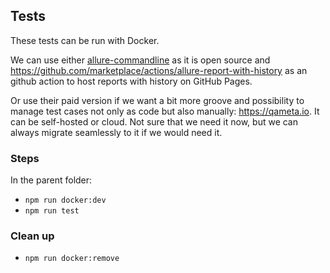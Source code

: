 ## Tests

These tests can be run with Docker.

We can use either [allure-commandline](https://github.com/allure-framework/allure2) as it is open source and <https://github.com/marketplace/actions/allure-report-with-history> as an github action to host reports with history on GitHub Pages.

Or use their paid version if we want a bit more groove and possibility to manage test cases not only as code but also manually: <https://qameta.io>. It can be self-hosted or cloud. Not sure that we need it now, but we can always migrate seamlessly to it if we would need it.

### Steps

In the parent folder:

- `npm run docker:dev`
- `npm run test`

### Clean up

- `npm run docker:remove`
